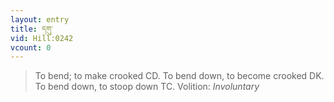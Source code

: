 ```yaml
---
layout: entry
title: དགུ་
vid: Hill:0242
vcount: 0
---
```

> To bend; to make crooked CD\. To bend down, to become crooked DK\. To bend down, to stoop down TC\.
> Volition: _Involuntary_


